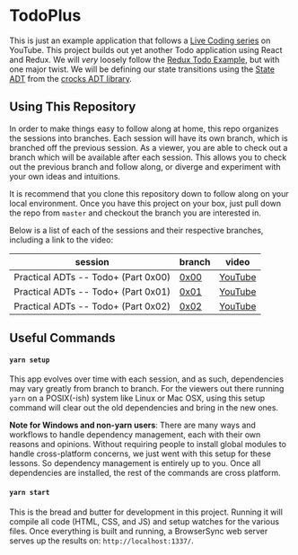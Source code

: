 # TodoPlus

This is just an example application that follows a [Live Coding series][playlist]
on YouTube. This project builds out yet another Todo application using
React and Redux. We will *very* loosely follow the
[Redux Todo Example][example], but with one major twist. We will be defining our
state transitions using the [State ADT][state-docs] from the
[crocks ADT library][crocks].

## Using This Repository
In order to make things easy to follow along at home, this repo organizes the
sessions into branches. Each session will have its own branch, which is branched
off the previous session. As a viewer, you are able to check out a branch which
will be  available after each session. This allows you to check out the previous
branch and follow along, or diverge and experiment with your own ideas and
intuitions.

It is recommend that you clone this repository down to follow along on your
local environment. Once you have this project on your box, just pull down
the repo from `master` and checkout the branch you are interested in.

Below is a list of each of the sessions and their respective branches, including
a link to the video:

| session | branch | video |
| --- | --- | --- |
| Practical ADTs -- Todo+ (Part 0x00) | [0x00][code-00] | [YouTube][vid-00]
| Practical ADTs -- Todo+ (Part 0x01) | [0x01][code-01] | [YouTube][vid-01]
| Practical ADTs -- Todo+ (Part 0x02) | [0x02][code-02] | [YouTube][vid-02]

## Useful Commands

#### `yarn setup`
This app evolves over time with each session, and as such, dependencies may vary
greatly from branch to branch. For the viewers out there running `yarn` on a
POSIX(-ish) system like Linux or Mac OSX, using this setup command will clear
out the old dependencies and bring in the new ones.

**Note for Windows and non-yarn users**: There are many ways and workflows to
handle dependency management, each with their own reasons and opinions. Without
requiring people to install global modules to handle cross-platform concerns, we
just went with this setup for these lessons. So dependency management is
entirely up to you. Once all dependencies are installed, the rest of the
commands are cross platform.

#### `yarn start`
This is the bread and butter for development in this project. Running it will
compile all code (HTML, CSS, and JS) and setup watches for the various files.
Once everything is built and running, a BrowserSync web server serves up the
results on:
`http://localhost:1337/`.

[playlist]: https://www.youtube.com/playlist?list=PLjvgv-FpMo7XY8V1puB7TrMBt3r5W_zA6
[example]: https://redux.js.org/basics/example-todo-list
[state-docs]: https://evilsoft.github.io/crocks/docs/crocks/State.html
[crocks]: https://github.com/evilsoft/crocks

[code-00]: https://github.com/evilsoft/todo-plus/tree/0x00
[vid-00]: https://youtu.be/vaKD2-eG9-g

[code-01]: https://github.com/evilsoft/todo-plus/tree/0x01
[vid-01]: https://youtu.be/ofStWMQQGGY

[code-02]: https://github.com/evilsoft/todo-plus/tree/0x02
[vid-02]: https://youtu.be/udL5s4G-aCk